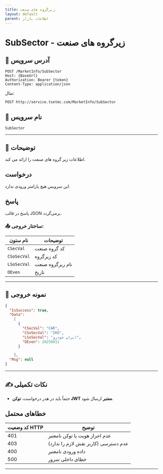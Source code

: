 ```yaml
---
title: زیرگروه های صنعت
layout: default
parent: اطلاعات بازار
---
```


# SubSector - زیرگروه های صنعت

## 📌 آدرس سرویس

```
POST /MarketInfo/SubSector
Host: {BaseUrl}
Authorization: Bearer {token}
Content-Type: application/json
```

مثال:
```
POST http://service.tsetmc.com/MarketInfo/SubSector
```

## 🧾 نام سرویس

`SubSector`

---

## 🎯 توضیحات

   اطلاعات زیر گروه هاي صنعت را ارائه مي کند. 

## درخواست

این سرویس هیچ پارامتر ورودی ندارد.

## پاسخ

پاسخ در قالب JSON برمی‌گردد.

### 📤 ساختار خروجی:

| نام ستون | توضیحات |
|---|---|
| `CSecVal` | کد گروه صنعت |
| `CSoSecVal` | کد زیرگروه |
| `LSoSecVal` | نام زیرگروه صنعت |
| `DEven`     | تاریخ |

---

## 📄 نمونه خروجی

```json
{
  "IsSuccess": true,
  "Data":
    [
      {
        "CSecVal": "CAR",
        "CSoSecVal": "IKO",
        "LSoSecVal": "ایران خودرو",
        "DEven": 20250911
      }

    ],
  "Msg": null
}
```

---

## ✍️ نکات تکمیلی
- حتماً باید در هدر درخواست، **توکن JWT معتبر** ارسال شود.

## خطاهای محتمل

| کد وضعیت HTTP | توضیح |
|---------------|-------|
| 401 | عدم احراز هویت یا توکن نامعتبر |
| 403 | عدم دسترسی (کاربر نقش لازم را ندارد) |
| 400 | داده ورودی نامعتبر |
| 500 | خطای داخلی سرور |

---


